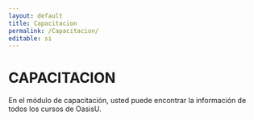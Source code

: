 ```yaml
---
layout: default
title: Capacitacion
permalink: /Capacitacion/
editable: si
---
```


# CAPACITACION

En el módulo de capacitación, usted puede encontrar la información de todos los cursos de OasisU.